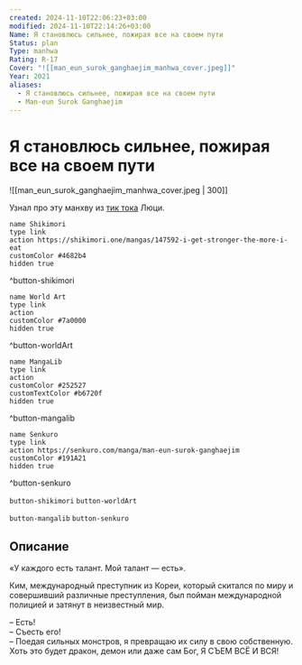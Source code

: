 ```yaml
---
created: 2024-11-10T22:06:23+03:00
modified: 2024-11-10T22:14:26+03:00
Name: Я становлюсь сильнее, пожирая все на своем пути
Status: plan
Type: manhwa
Rating: R-17
Cover: "![[man_eun_surok_ganghaejim_manhwa_cover.jpeg]]"
Year: 2021
aliases:
  - Я становлюсь сильнее, пожирая все на своем пути
  - Man-eun Surok Ganghaejim
---
```


# Я становлюсь сильнее, пожирая все на своем пути

![[man_eun_surok_ganghaejim_manhwa_cover.jpeg | 300]]

Узнал про эту манхву из [тик тока](https://youtube.com/shorts/lsJXZjR_i0k?si=saaUlbY3rUbwS5R6) Люци.

```button
name Shikimori
type link
action https://shikimori.one/mangas/147592-i-get-stronger-the-more-i-eat
customColor #4682b4
hidden true
```
^button-shikimori

```button
name World Art
type link
action 
customColor #7a0000
hidden true
```
^button-worldArt

```button
name MangaLib
type link
action 
customColor #252527
customTextColor #b6720f
hidden true
```
^button-mangalib

```button
name Senkuro
type link
action https://senkuro.com/manga/man-eun-surok-ganghaejim
customColor #191A21
hidden true
```
^button-senkuro



`button-shikimori` `button-worldArt`

`button-mangalib` `button-senkuro`

## Описание

«У каждого есть талант. Мой талант — есть».

Ким, международный преступник из Кореи, который скитался по миру и совершивший различные преступления, был пойман международной полицией и затянут в неизвестный мир.

– Есть!  
– Съесть его!  
– Поедая сильных монстров, я превращаю их силу в свою собственную. Хоть это будет дракон, демон или даже сам Бог, Я СЪЕМ ВСЁ И ВСЯ!
